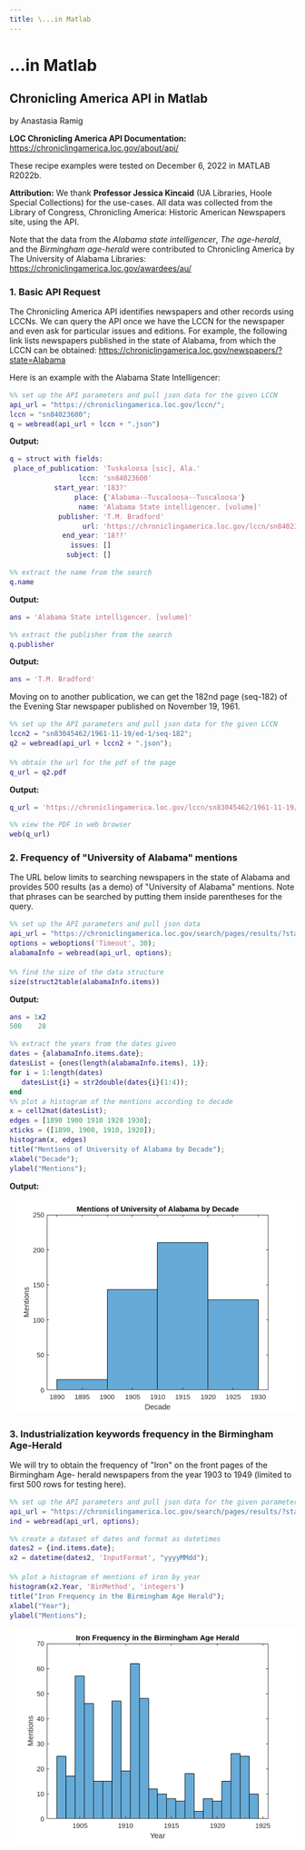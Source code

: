 ```yaml
---
title: \...in Matlab
---
```


<!--- sectionauthor
Vincent F. Scalfani | vfscalfani@ua.edu>
-->

# ...in Matlab

## Chronicling America API in Matlab

by Anastasia Ramig

**LOC Chronicling America API Documentation:**
<https://chroniclingamerica.loc.gov/about/api/>

These recipe examples were tested on December 6, 2022 in MATLAB R2022b.

**Attribution:** We thank **Professor Jessica Kincaid** (UA Libraries,
Hoole Special Collections) for the use-cases. All data was collected
from the Library of Congress, Chronicling America: Historic American
Newspapers site, using the API.

Note that the data from the *Alabama state intelligencer*, *The
age-herald*, and the *Birmingham age-herald* were contributed to
Chronicling America by The University of Alabama Libraries:
<https://chroniclingamerica.loc.gov/awardees/au/>

### 1. Basic API Request

The Chronicling America API identifies newspapers and other records
using LCCNs. We can query the API once we have the LCCN for the
newspaper and even ask for particular issues and editions. For example,
the following link lists newspapers published in the state of Alabama,
from which the LCCN can be obtained:
<https://chroniclingamerica.loc.gov/newspapers/?state=Alabama>

Here is an example with the Alabama State Intelligencer:

``` matlab
%% set up the API parameters and pull json data for the given LCCN
api_url = "https://chroniclingamerica.loc.gov/lccn/";
lccn = "sn84023600";
q = webread(api_url + lccn + ".json")
```

**Output:**

``` matlab
q = struct with fields:
 place_of_publication: 'Tuskaloosa [sic], Ala.'
                 lccn: 'sn84023600'
           start_year: '183?'
                place: {'Alabama--Tuscaloosa--Tuscaloosa'}
                 name: 'Alabama State intelligencer. [volume]'
            publisher: 'T.M. Bradford'
                  url: 'https://chroniclingamerica.loc.gov/lccn/sn84023600.json'
             end_year: '18??'
               issues: []
              subject: []
```

``` matlab
%% extract the name from the search
q.name
```

**Output:**

``` matlab
ans = 'Alabama State intelligencer. [volume]'
```

``` matlab
%% extract the publisher from the search
q.publisher
```

**Output:**

``` matlab
ans = 'T.M. Bradford'
```

Moving on to another publication, we can get the 182nd page (seq-182) of
the Evening Star newspaper published on November 19, 1961.

``` matlab
%% set up the API parameters and pull json data for the given LCCN
lccn2 = "sn83045462/1961-11-19/ed-1/seq-182";
q2 = webread(api_url + lccn2 + ".json");

%% obtain the url for the pdf of the page
q_url = q2.pdf
```

**Output:**

``` matlab
q_url = 'https://chroniclingamerica.loc.gov/lccn/sn83045462/1961-11-19/ed-1/seq-182.pdf'
```

``` matlab
%% view the PDF in web browser
web(q_url)
```

### 2. Frequency of \"University of Alabama\" mentions

The URL below limits to searching newspapers in the state of Alabama and
provides 500 results (as a demo) of "University of Alabama" mentions.
Note that phrases can be searched by putting them inside parentheses for
the query.

``` matlab
%% set up the API parameters and pull json data
api_url = "https://chroniclingamerica.loc.gov/search/pages/results/?state=Alabama&proxtext=(University%20of%20Alabama)&rows=500&format=json";
options = weboptions('Timeout', 30);
alabamaInfo = webread(api_url, options);

%% find the size of the data structure
size(struct2table(alabamaInfo.items))
```

**Output:**

``` matlab
ans = 1x2
500    28
```

``` matlab
%% extract the years from the dates given
dates = {alabamaInfo.items.date};
datesList = {ones(length(alabamaInfo.items), 1)};
for i = 1:length(dates)
   datesList{i} = str2double(dates{i}(1:4));
end
%% plot a histogram of the mentions according to decade
x = cell2mat(datesList);
edges = [1890 1900 1910 1920 1930];
xticks = ([1890, 1900, 1910, 1920]);
histogram(x, edges)
title("Mentions of University of Alabama by Decade");
xlabel("Decade");
ylabel("Mentions");
```

**Output:**

![image](imgs/matlab_chronam_im0.png)

### 3. Industrialization keywords frequency in the Birmingham Age-Herald

We will try to obtain the frequency of "Iron" on the front pages of the
Birmingham Age- herald newspapers from the year 1903 to 1949 (limited to
first 500 rows for testing here).

``` matlab
%% set up the API parameters and pull json data for the given parameters
api_url = "https://chroniclingamerica.loc.gov/search/pages/results/?state=Alabama&lccn=sn85038485&dateFilterType=yearRange&date1=1903&date2=1949&sequence=1&andtext=Iron&rows=500&searchType=advanced&format=json";
ind = webread(api_url, options);
```

``` matlab
%% create a dataset of dates and format as datetimes
dates2 = {ind.items.date};
x2 = datetime(dates2, 'InputFormat', "yyyyMMdd");

%% plot a histogram of mentions of iron by year
histogram(x2.Year, 'BinMethod', 'integers')
title("Iron Frequency in the Birmingham Age Herald");
xlabel("Year");
ylabel("Mentions");
```

![image](imgs/matlab_chronam_im1.png)
